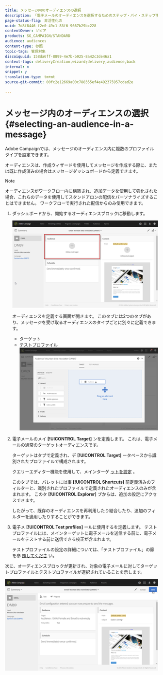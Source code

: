 ```yaml
---
title: メッセージ内のオーディエンスの選択
description: 「電子メールのオーディエンスを選択するためのステップ・バイ・ステップ手順：メインターゲットの訪問者数とテストプロファイル」
page-status-flag: 非活性化の
uuid: 7d8f8446-f2e0-49c1-83f6-9667b29bc228
contentOwner: ソビア
products: SG_CAMPAIGN/STANDARD
audience: audiences
content-type: 参照
topic-tags: 管理対象
discoiquuid: 158da6ff-8899-4e7b-b925-8a42c3de46a1
context-tags: deliveryCreation,wizard;delivery,audience,back
internal: n
snippet: y
translation-type: tm+mt
source-git-commit: 00fc2e12669a00c788355ef4e492375957cdad2e

---
```



# メッセージ内のオーディエンスの選択{#selecting-an-audience-in-a-message}

Adobe Campaignでは、メッセージのオーディエンス内に複数のプロファイルタイプを設定できます。

オーディエンスは、作成ウィザードを使用してメッセージを作成する際に、または既に作成済みの場合はメッセージダッシュボードから定義できます。

>[!NOTE]
>
>オーディエンスがワークフロー内に構築され、追加データを使用して強化された場合、これらのデータを使用してスタンドアロンの配信をパーソナライズすることはできません。 ワークフローで実行された配信からのみ使用できます。

1. ダッシュボードから、開始するオーディエンスブロックに移動します。

   ![](assets/delivery_audience_definition_1.png)

   オーディエンスを定義する画面が開きます。 このタブには2つのタブがあり、メッセージを受け取るオーディエンスのタイプごとに別々に定義できます。

   * ターゲット
   * テストプロファイル
   ![](assets/delivery_audience_definition_2.png)

1. 電子メールのメイ **[!UICONTROL Target]** ンを定義します。 これは、電子メールの通常のターゲットオーディエンスです。

   ターゲットはタブで定義され、デ **[!UICONTROL Target]** ータベースから識別されたプロファイルで構成されます。

   クエリーエディター機能を使用して、メインターゲ [ットを設定](../../automating/using/editing-queries.md#creating-queries) 。

   このタブでは、パレットには事 **[!UICONTROL Shortcuts]** 前定義済みのフィルターと、識別されたプロファイルで定義されたオーディエンスのみが含まれます。 このタ **[!UICONTROL Explorer]** ブからは、追加の設定にアクセスできます。

   したがって、既存のオーディエンスを再利用したり結合したり、追加のフィルターを適用したりすることができます。

1. 電子メ **[!UICONTROL Test profiles]** ールに使用するを定義します。 テストプロファイルには、メインターゲットに電子メールを送信する前に、電子メールをテストする前に送信できる校正が含まれます。

   テストプロファイルの設定の詳細については、「テストプロファイル」の節を参 [照してくださ](../../sending/using/managing-test-profiles-and-sending-proofs.md) い。

次に、オーディエンスブロックが更新され、対象の電子メールに対してターゲットプロファイルとテストプロファイルが選択されていることを示します。

![](assets/delivery_audience_definition_3.png)

